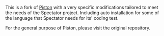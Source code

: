 This is a fork of [Piston](https://github.com/engineer-man/piston) with a very specific modifications
tailored to meet the needs of the Spectator project. Including auto installation for some of the
language that Spectator needs for its' coding test.

For the general purpose of Piston, please visit the original repository.

